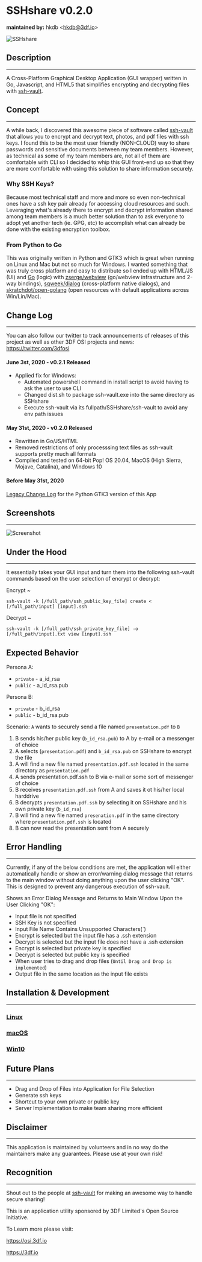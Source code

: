 # SSHshare v0.2.0
**maintained by:** hkdb \<<hkdb@3df.io>\><br />

![SSHshare](SSHshare-icon.png)

## Description
---
A Cross-Platform Graphical Desktop Application (GUI wrapper) written in Go, Javascript, and HTML5 that simplifies encrypting and decrypting files with [ssh-vault](https://ssh-vault.com).

## Concept
---
A while back, I discovered this awesome piece of software called [ssh-vault](https://ssh-vault.com) that allows you to encrypt and decrypt text, photos, and pdf files with ssh keys. I found this to be the most user friendly (NON-CLOUD) way to share passwords and sensitive documents between my team members. However, as technical as some of my team members are, not all of them are comfortable with CLI so I decided to whip this GUI front-end up so that they are more comfortable with using this solution to share information securely.

### Why SSH Keys?

Because most technical staff and more and more so even non-technical ones have a ssh key pair already for accessing cloud resources and such. Leveraging what's already there to encrypt and decrypt information shared among team members is a much better solution than to ask everyone to adopt yet another tech (ie. GPG, etc) to accomplish what can already be done with the existing encryption toolbox.

### From Python to Go

This was originally written in Python and GTK3 which is great when running on Linux and Mac but not so much for Windows. I wanted something that was truly cross platform and easy to distribute so I ended up with HTML/JS (UI) and [Go](https://golang.org) (logic) with [zserge/webview](https://github.com/zserge/webview) (go/webview infrastructure and 2-way bindings), [sqweek/dialog](https://github.com/sqweek/dialog) (cross-platform native dialogs), and [skratchdot/open-golang](https://github.com/skratchdot/open-golang) (open resources with default applications across Win/Lin/Mac).

## Change Log
---

You can also follow our twitter to track announcements of releases of this project as well as other 3DF OSI projects and news: https://twitter.com/3dfosi

#### June 3st, 2020 - v0.2.1 Released

- Applied fix for Windows:
    - Automated powershell command in install script to avoid having to ask the user to use CLI
    - Changed dist.sh to package ssh-vault.exe into the same directory as SSHshare
    - Execute ssh-vault via its fullpath/SSHshare/ssh-vault to avoid any env path issues

#### May 31st, 2020 - v0.2.0 Released

- Rewritten in Go/JS/HTML
- Removed restrictions of only processsing text files as ssh-vault supports pretty much all formats
- Compiled and tested on 64-bit Pop! OS 20.04, MacOS (High Sierra, Mojave, Catalina), and Windows 10

#### Before May 31st, 2020

[Legacy Change Log](LegacyCL.md) for the Python GTK3 version of this App

## Screenshots
---
![Screenshot](Screenshot.png)

## Under the Hood
---
It essentially takes your GUI input and turn them into the following ssh-vault commands based on the user selection of encrypt or decrypt:

Encrypt ~

```
ssh-vault -k [/full_path/ssh_public_key_file] create < [/full_path/input] [input].ssh
```
Decrypt ~

```
ssh-vault -k [/full_path/ssh_private_key_file] -o [/full_path/input].txt view [input].ssh
```

## Expected Behavior

Persona A:  
- `private` - a_id_rsa
- `public` - a_id_rsa.pub

Persona B:
- `private` - b_id_rsa
- `public` - b_id_rsa.pub

Scenario: `A` wants to securely send a file named `presentation.pdf` to `B`
1. B sends his/her public key (`b_id_rsa.pub`) to A by e-mail or a messenger of choice
2. A selects (`presentation.pdf`) and `b_id_rsa.pub` on SSHshare to encrypt the file
3. A will find a new file named `presentation.pdf.ssh` located in the same directory as `presentation.pdf`
4. A sends presentation.pdf.ssh to B via e-mail or some sort of messenger of choice
5. B receives `presentation.pdf.ssh` from A and saves it ot his/her local harddrive
6. B decrypts `presentation.pdf.ssh` by selecting it on SSHshare and his own private key (`b_id_rsa`)
7. B will find a new file named `presenation.pdf` in the same directory where `presentation.pdf.ssh` is located
8. B can now read the presentation sent from A securely

## Error Handling
---

Currently, if any of the below conditions are met, the application will either automatically handle or show an error/warning dialog message that returns to the main window without doing anything upon the user clicking "OK". This is designed to prevent any dangerous execution of ssh-vault.

Shows an Error Dialog Message and Returns to Main Window Upon the User Clicking "OK":

- Input file is not specified
- SSH Key is not specified
- Input File Name Contains Unsupported Characters(\`)
- Encrypt is selected but the input file has a .ssh extension
- Decrypt is selected but the input file does not have a .ssh extension
- Encrypt is selected but private key is specified
- Decrypt is selected but public key is specified
- When user tries to drag and drop files (`Until Drag and Drop is implemented`)
- Output file in the same location as the input file exists

## Installation & Development
---

### [Linux](linux/README.md)
### [macOS](macos/README.md)
### [Win10](win/README.md)


## Future Plans
---

- Drag and Drop of Files into Application for File Selection
- Generate ssh keys
- Shortcut to your own private or public key
- Server Implementation to make team sharing more efficient


## Disclaimer
---
This application is maintained by volunteers and in no way do the maintainers make any guarantees. Please use at your own risk!

## Recognition
---
Shout out to the people at [ssh-vault](https://github.com/ssh-vault) for making an awesome way to handle secure sharing!

This is an application utility sponsored by 3DF Limited's Open Source Initiative.

To Learn more please visit:

https://osi.3df.io

https://3df.io

